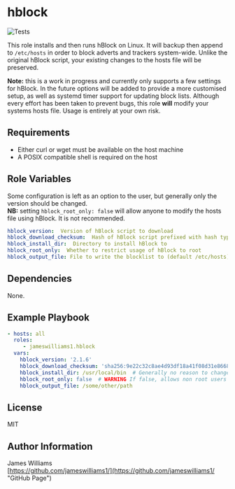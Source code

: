 hblock
=========

![Tests](https://github.com/jameswilliams1/ansible-role-hblock/workflows/Tests/badge.svg)

This role installs and then runs hBlock on Linux. It will backup then append to `/etc/hosts` in order to block adverts and trackers system-wide. Unlike the original hBlock script, your existing changes to the hosts file will be preserved.

**Note:** this is a work in progress and currently only supports a few settings for hBlock. In the future options will be added to provide a more customised setup, as well as systemd timer support for updating block lists. Although every effort has been taken to prevent bugs, this role **will** modify your systems hosts file. Usage is entirely at your own risk.

Requirements
------------

- Either curl or wget must be available on the host machine
- A POSIX compatible shell is required on the host

Role Variables
--------------

Some configuration is left as an option to the user, but generally only the version should be changed.  
**NB:** setting `hblock_root_only: false` will allow anyone to modify the hosts file using hBlock. It is not recommended.

```yaml
hblock_version:  Version of hBlock script to download
hblock_download_checksum:  Hash of hBlock script prefixed with hash type (see example)
hblock_install_dir:  Directory to install hBlock to
hblock_root_only:  Whether to restrict usage of hBlock to root
hblock_output_file: File to write the blocklist to (default /etc/hosts)
```

Dependencies
------------

None.

Example Playbook
----------------

```yaml
- hosts: all
  roles:
     - jameswilliams1.hblock
  vars:
    hblock_version: '2.1.6'
    hblock_download_checksum: 'sha256:9e22c32c8ae4d93df18a41f08d31e8668ef4342fda82ca91ec4aa47f718fdadc'
    hblock_install_dir: /usr/local/bin  # Generally no reason to change this
    hblock_root_only: false  # WARNING If false, allows non root users to modify hosts file using hBlock
    hblock_output_file: /some/other/path
```

License
-------

MIT

Author Information
------------------

James Williams  
[https://github.com/jameswilliams1/](https://github.com/jameswilliams1/ "GitHub Page")
